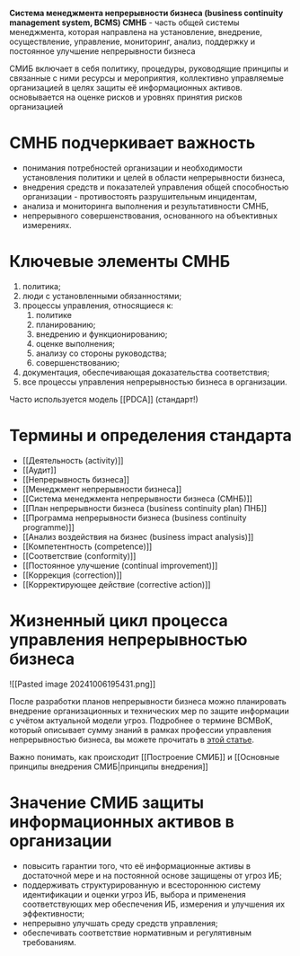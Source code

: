 **Система менеджмента непрерывности бизнеса (business continuity management system, BCMS) СМНБ** - часть общей системы менеджмента, которая направлена на установление, внедрение, осуществление, управление, мониторинг, анализ, поддержку и постоянное улучшение непрерывности бизнеса

СМИБ  включает в себя политику, процедуры, руководящие принципы и связанные с ними ресурсы и мероприятия, коллективно управляемые организацией в целях защиты её информационных активов. основывается на оценке рисков и уровнях принятия рисков организацией


# СМНБ подчеркивает важность
- понимания потребностей организации и необходимости установления политики и целей в области непрерывности бизнеса,
- внедрения средств и показателей управления общей способностью организации - противостоять разрушительным инцидентам,
- анализа и мониторинга выполнения и результативности СМНБ,
- непрерывного совершенствования, основанного на объективных измерениях.

# Ключевые элементы СМНБ
1. политика;
2. люди с установленными обязанностями;
3. процессы управления, относящиеся к:
    1. политике
    2. планированию;
    3. внедрению и функционированию;
    4. оценке выполнения;
    5. анализу со стороны руководства;
    6. совершенствованию;
4. документация, обеспечивающая доказательства соответствия;
5. все процессы управления непрерывностью бизнеса в организации.

Часто используется модель [[PDCA]] (стандарт!)

# Термины и определения стандарта

- [[Деятельность (activity)]]
- [[Аудит]]
- [[Непрерывность бизнеса]]
- [[Менеджмент непрерывности бизнеса]]
- [[Система менеджмента непрерывности бизнеса (СМНБ)]]
- [[План непрерывности бизнеса (business continuity plan) ПНБ]]
- [[Программа непрерывности бизнеса (business continuity programme)]]
- [[Анализ воздействия на бизнес (business impact analysis)]]
- [[Компетентность (competence)]]
- [[Соответствие (conformity)]]
- [[Постоянное улучшение (continual improvement)]]
- [[Коррекция (correction)]]
- [[Корректирующее действие (corrective action)]]

# Жизненный цикл процесса управления непрерывностью бизнеса

![[Pasted image 20241006195431.png]]

После разработки планов непрерывности бизнеса можно планировать внедрение организационных и технических мер по защите информации с учётом актуальной модели угроз. Подробнее о термине BCMBoK, который описывает сумму знаний в рамках профессии управления непрерывностью бизнеса, вы можете прочитать в [этой статье](https://www.bcmpedia.org/wiki/BCM_Body_of_Knowledge_(BCMBoK)).



Важно понимать, как происходит [[Построение СМИБ]] и [[Основные принципы внедрения СМИБ|принципы внедрения]]


# Значение СМИБ защиты информационных активов в организации

- повысить гарантии того, что её информационные активы в достаточной мере и на постоянной основе защищены от угроз ИБ;
- поддерживать структурированную и всестороннюю систему идентификации и оценки угроз ИБ, выбора и применения соответствующих мер обеспечения ИБ, измерения и улучшения их эффективности;
- непрерывно улучшать среду средств управления;
- обеспечивать соответствие нормативным и регулятивным требованиям.

